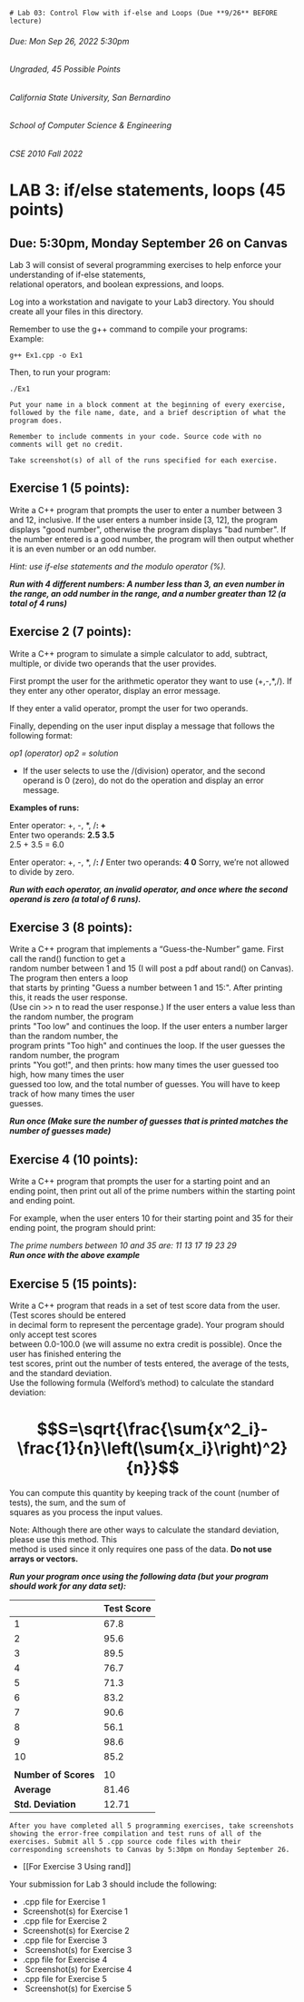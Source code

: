 	# Lab 03: Control Flow with if-else and Loops (Due **9/26** BEFORE lecture)
###### Due: Mon Sep 26, 2022 5:30pm
###### Ungraded, 45 Possible Points

###### California State University, San Bernardino  
###### School of Computer Science & Engineering  
###### CSE 2010 Fall 2022  

# LAB 3: if/else statements, loops (45 points)  
## Due: 5:30pm, Monday September 26 on Canvas  

Lab 3 will consist of several programming exercises to help enforce your understanding of if-else statements,  
relational operators, and boolean expressions, and loops.  

Log into a workstation and navigate to your Lab3 directory. You should create all your files in this directory.  

Remember to use the g++ command to compile your programs:  
Example:
```
g++ Ex1.cpp -o Ex1
```

Then, to run your program:  
```
./Ex1
```

`Put your name in a block comment at the beginning of every exercise, followed by the file name, date, and a brief description of what the program does.`

`Remember to include comments in your code. Source code with no comments will get no credit. `

`Take screenshot(s) of all of the runs specified for each exercise.`



## **Exercise 1 (5 points):**  
Write a C++ program that prompts the user to enter a number between 3 and 12, inclusive. If the user enters a number inside [3, 12], the program displays "good number", otherwise the program displays "bad number". If the number entered is a good number, the program will then output whether it is an even number or an odd number.  

*Hint: use if-else statements and the modulo operator (%).*  

***Run with 4 different numbers: A number less than 3, an even number in the range, an odd number in the range, and a number greater than 12 (a total of 4 runs)***


## **Exercise 2 (7 points):**  
Write a C++ program to simulate a simple calculator to add, subtract, multiple, or divide two operands that the user provides.

First prompt the user for the arithmetic operator they want to use (+,-,\*,/). If they enter any other operator, display an error message.

If they enter a valid operator, prompt the user for two operands.

Finally, depending on the user input display a message that follows the following format:  

*op1 (operator) op2 = solution*  

- If the user selects to use the /(division) operator, and the second operand is 0 (zero), do not do the operation and display an error message.  


**Examples of runs:**

Enter operator: +, -, \*, /**: +**  
Enter two operands: **2.5 3.5**  
2.5 + 3.5 = 6.0  

Enter operator: +, -, \*, /**: /**
Enter two operands: **4 0**
Sorry, we’re not allowed to divide by zero.  

***Run with each operator, an invalid operator, and once where the second operand is zero (a total of 6 runs).***


## **Exercise 3 (8 points):**
Write a C++ program that implements a “Guess-the-Number” game. First call the rand() function to get a  
random number between 1 and 15 (I will post a pdf about rand() on Canvas). The program then enters a loop  
that starts by printing "Guess a number between 1 and 15:". After printing this, it reads the user response.  
(Use cin >> n to read the user response.) If the user enters a value less than the random number, the program  
prints "Too low" and continues the loop. If the user enters a number larger than the random number, the  
program prints "Too high" and continues the loop. If the user guesses the random number, the program  
prints "You got!", and then prints: how many times the user guessed too high, how many times the user  
guessed too low, and the total number of guesses. You will have to keep track of how many times the user  
guesses.  

***Run once (Make sure the number of guesses that is printed matches the number of guesses made)***  


## **Exercise 4 (10 points):**  
Write a C++ program that prompts the user for a starting point and an ending point, then print out all of the prime numbers within the starting point and ending point.

For example, when the user enters 10 for their starting point and 35 for their ending point, the program should print:

*The prime numbers between 10 and 35 are: 11 13 17 19 23 29  
**Run once with the above example***


## **Exercise 5 (15 points):**
Write a C++ program that reads in a set of test score data from the user. (Test scores should be entered  
in decimal form to represent the percentage grade). Your program should only accept test scores  
between 0.0-100.0 (we will assume no extra credit is possible). Once the user has finished entering the  
test scores, print out the number of tests entered, the average of the tests, and the standard deviation.  
Use the following formula (Welford’s method) to calculate the standard deviation:  
# $$S=\sqrt{\frac{\sum{x^2_i}-\frac{1}{n}\left(\sum{x_i}\right)^2}{n}}$$
You can compute this quantity by keeping track of the count (number of tests), the sum, and the sum of  
squares as you process the input values.  

Note: Although there are other ways to calculate the standard deviation, please use this method. This  
method is used since it only requires one pass of the data. **Do not use arrays or vectors.**

***Run your program once using the following data (but your program should work for any data set):***

| |Test Score|
|-|-|
|1|67.8|
|2|95.6|
|3|89.5|
|4|76.7|
|5|71.3|
|6|83.2|
|7|90.6|
|8|56.1|
|9|98.6|
|10|85.2|
|||
|**Number of Scores**|10|
|**Average**|81.46|
|**Std. Deviation**|12.71|


`After you have completed all 5 programming exercises, take screenshots showing the error-free compilation and test runs of all of the exercises. Submit all 5 .cpp source code files with their corresponding screenshots to Canvas by 5:30pm on Monday September 26.`





-   [[For Exercise 3 Using rand]]

Your submission for Lab 3 should include the following:

-   .cpp file for Exercise 1
-   Screenshot(s) for Exercise 1
-   .cpp file for Exercise 2
-   Screenshot(s) for Exercise 2
-   .cpp file for Exercise 3
-    Screenshot(s) for Exercise 3
-   .cpp file for Exercise 4
-    Screenshot(s) for Exercise 4
-   .cpp file for Exercise 5
-    Screenshot(s) for Exercise 5








